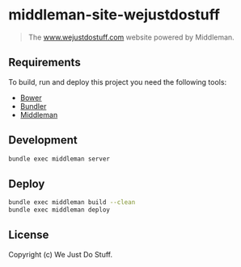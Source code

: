 # middleman-site-wejustdostuff

> The www.wejustdostuff.com website powered by Middleman.

## Requirements

To build, run and deploy this project you need the following tools:

* [Bower](http://twitter.github.com/bower/)
* [Bundler](https://bundler.io/)
* [Middleman](http://middlemanapp.com)


## Development

```bash
bundle exec middleman server
```

## Deploy

```bash
bundle exec middleman build --clean
bundle exec middleman deploy
```

## License
Copyright (c) We Just Do Stuff.

